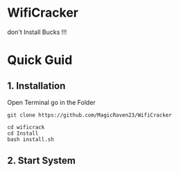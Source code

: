# WifiCracker

don't Install Bucks !!!

# Quick Guid

## 1. Installation
 
Open Terminal go in the Folder

```console
git clone https://github.com/MagicRaven23/WifiCracker

cd wificrack
cd Install
bash install.sh
```
## 2. Start System 


